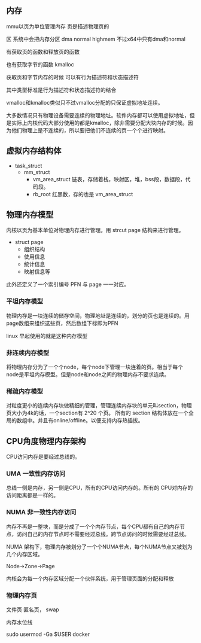 
## 内存

mmu以页为单位管理内存 页是描述物理页的

区 系统中会把内存分区 dma normal highmem 不过x64中只有dma和normal 



有获取页的函数和释放页的函数

也有获取字节的函数 kmalloc



获取页和字节内存的时候 可以有行为描述符和状态描述符

其中类型标准是行为描述符和状态描述符的结合



vmalloc和kmalloc类似只不过vmalloc分配的只保证虚拟地址连续。

大多数情况只有物理设备需要连续的物理地址。软件内存都可以使用虚拟地址，但是实际上内核代码大部分使用的都是kmalloc，除非需要分配大块内存的时候。因为他们物理上是不连续的，所以要把他们不连续的页一个个进行映射。



## 虚拟内存结构体

- task_struct
  - mm_struct
    - vm_area_struct 链表，存储着栈，映射区，堆，bss段，数据段，代码段。
    - rb_root 红黑数，存的也是 vm_area_struct

## 物理内存模型

内核以页为基本单位对物理内存进行管理。用 strcut page 结构来进行管理。

- struct page
  - 组织结构
  - 使用信息
  - 统计信息
  - 映射信息等

此外还定义了一个索引编号 PFN 与 page 一一对应。

### 平坦内存模型

物理内存是一块连续的储存空间，物理地址是连续的，划分的页也是连续的。用page数组来组织这些页，然后数组下标即为PFN

linux 早起使用的就是这种内存模型

### 非连续内存模型

将物理内存分为了一个个node，每个node下管理一块连着的页。相当于每个node是平坦内存模型。但是node和node之间的物理内存不要求连续。

### 稀疏内存模型

对粒度更小的连续内存块做精细的管理，管理连续内存块的单元叫section，物理页大小为4k的话，一个section有 2^20 个页。
所有的 section 结构体放在一个全局的数组中。并且有online/offline。以便支持内存热插拔。

## CPU角度物理内存架构

CPU访问内存是要经过总线的。

### UMA 一致性内存访问

总线一侧是内存，另一侧是CPU，所有的CPU访问内存的。所有的 CPU对内存的访问距离都是一样的。

### NUMA 非一致性内存访问

内存不再是一整块，而是分成了一个个内存节点，每个CPU都有自己的内存节点，访问自己的内存节点时不需要经过总线。跨节点访问的时候需要经过总线。

NUMA 架构下，物理内存被划分了一个个NUMA节点，每个NUMA节点又被划为几个内存区域。

Node->Zone->Page

内核会为每一个内存区域分配一个伙伴系统，用于管理页面的分配和释放


### 物理内存页

文件页
匿名页， swap

内存水位线

sudo usermod -Ga $USER docker









